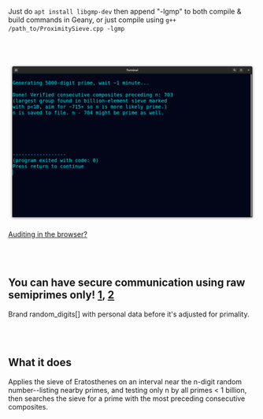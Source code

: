 <!--
Generates 100-100k-digit prime checked with p<1B and preceded by ~715 verified
consecutive composites (largest group found in billion-element sieve.) 1m run-time.
-->



Just do ```apt install libgmp-dev``` then append "-lgmp" to both compile & build commands in Geany, or just compile using ```g++ /path_to/ProximitySieve.cpp -lgmp```

<br>
<br>

<p align="center">
  <img src="https://raw.githubusercontent.com/compromise-evident/ProximitySieve/main/Other/Terminal_fda9587af2f1b10dce204121fc8ae70a5ddeff3140fba7736d72f60afbadcfc0.png">
</p>

[Auditing in the browser?](https://coliru.stacked-crooked.com/a/1521b8e5f84d2a58)

<br>
<br>

## You can have secure communication using raw semiprimes only! [1](https://twitter.com/redNVR/status/1715952926626103454), [2](https://github.com/compromise-evident/WhatNot/blob/main/Primality-adjusting%20branded%20strings.pdf)

Brand random_digits[] with personal data before it's adjusted for primality.

<br>
<br>

## What it does

Applies the sieve of Eratosthenes on an  interval near the n-digit
random number--listing nearby primes, and testing only n by all primes < 1 billion,
then searches the sieve for a prime with the most preceding consecutive composites.
